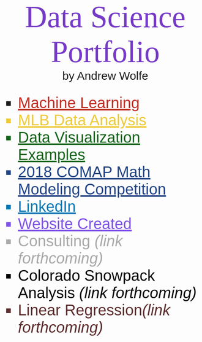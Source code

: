 <p id="library">Data Science Portfolio</p>
<p id="name">by Andrew Wolfe</p>
<br>
<ul id="bullet">
  <li class="website"><a id="machine" class="website" href="topics/ml/index.html" target="_blank">Machine Learning</a></li>
  
  <li class = "website" id = "mlb"><a id = "mlb" href = "topics/dv/final_presentation.html"
  target = "_blank">MLB Data Analysis</a></li>
  
  <li id="math335" class="website"><a id = "math335" href="topics/dv/index.html" target = "_blank">Data Visualization Examples</a></li>
  
  <li id="model" class="website"><a href="topics/comap/index.html" target = "_blank" id="model">2018 COMAP Math Modeling Competition</a></li>
  
  <li id="linkedin"><a id="linkedin" href="https://www.linkedin.com/in/akwolfe/" target="_blank">LinkedIn</a></li>
  
  <li id="website" class="website"><a id="website" class="website" href="https://roctober92.github.io" target="_blank">Website Created</a></li>
  
  <li id="consult" class="website">Consulting <i>(link forthcoming)</i></li>
  
  <li id="snow" class="website">Colorado Snowpack Analysis <i>(link forthcoming)</i></li>
  
  <li id="regression" class="website">Linear Regression<i>(link forthcoming)</i></li>
</ul>



<style>
@import url('https://fonts.googleapis.com/css?family=Bitter');
@import url('https://fonts.googleapis.com/css?family=Fjalla+One');
@import url('https://fonts.googleapis.com/css?family=Nanum+Gothic');
@import url('https://fonts.googleapis.com/css?family=Quicksand');
#library{
margin: auto;
text-align: center;
font-size: 80px;
color: #753AC6;
font-family: 'Bitter', serif;
}
#name{
margin: auto;
text-align: center;
font-size: 30px;
font-family: 'Fjalla One', sans-serif;
}
#linkedin{
font-size: 40px;
font-family: 'Nanum Gothic', sans-serif;
color: #0077B5;
}
#website{
color: #7F52E8;
}
.website{
font-size: 40px;
font-family: 'Quicksand', sans-serif;
}
#machine{
color: #C22C23;
}
#consult{
color: darkgrey;
}
#snow{
color: black;
}
#model{
color: #214485;
}
#math335{
color: #146419;
}
#regression{
color: #5C2C2C;
}
#mlb{
color: #EECA38;
}
#bullet{
list-style-type: square;
}
</style>